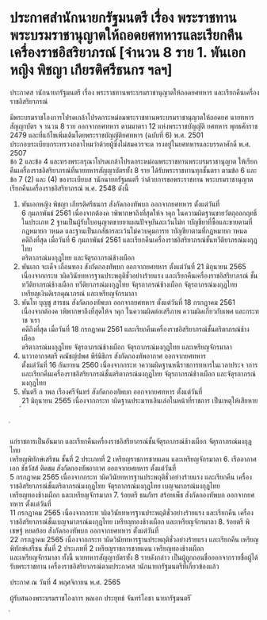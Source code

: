 
# ประกาศสำนักนายกรัฐมนตรี เรื่อง พระราชทานพระบรมราชานุญาตให้ถอดยศทหารและเรียกคืนเครื่องราชอิสริยาภรณ์ [จำนวน 8 ราย 1. พันเอกหญิง พิชญา เกียรติศรีธนกร ฯลฯ]
      
      

      
      

ประกาศส านักนายกรัฐมนตรี 
เรื่อง  พระราชทานพระบรมราชานุญาตให้ถอดยศทหาร 
และเรียกคืนเครื่องราชอิสริยาภรณ์ 
 
 
มีพระบรมราชโองการโปรดเกล้าโปรดกระหม่อมพระราชทานพระบรมราชานุญาตให้ถอดยศ
นายทหารสัญญาบัตร  จ านวน  8  ราย  ออกจากยศทหาร  ตามมาตรา  12  แห่งพระราชบัญญัติ 
ยศทหาร  พุทธศักราช  2479  และที่แก้ไขเพิ่มเติมโดยพระราชบัญญัติยศทหาร  (ฉบับที่  6)  พ.ศ.  2501   
ประกอบระเบียบกระทรวงกลาโหมว่าด้วยผู้ซึ่งไม่สมควรจะด ารงอยู่ในยศทหารและบรรดาศักดิ์  พ.ศ.  2507   
ข้อ  2  และข้อ  4  และทรงพระกรุณาโปรดเกล้าโปรดกระหม่อมพระราชทานพระบรมราชานุญาต 
ให้เรียกคืนเครื่องราชอิสริยาภรณ์ที่นายทหารสัญญาบัตรทั้ง  8  ราย  ได้รับพระราชทานทุกชั้นตรา 
ตามข้อ  6  และข้อ  7  (2)  และ  (4)  ของระเบียบส านักนายกรัฐมนตรี  ว่าด้วยการขอพระราชทาน 
พระบรมราชานุญาตเรียกคืนเครื่องราชอิสริยาภรณ์  พ.ศ.  2548  ดังนี้ 
1. พันเอกหญิง พิชญา  เกียรติศรีธนกร  สังกัดกองทัพบก  ออกจากยศทหาร  ตั้งแต่วันที่   
6  กุมภาพันธ์  2561  เนื่องจากต้องค าพิพากษาถึงที่สุดให้จ าคุก  ในความผิดฐานขายวัตถุออกฤทธิ์ 
ในประเภท  2  ฐานเป็นผู้รับใบอนุญาตขายยาแผนปัจจุบันละเว้นไม่ท าบัญชียาที่ซื้อและขายตามที่
กฎหมายก าหนด  และฐานเป็นเภสัชกรละเว้นไม่ควบคุมการท าบัญชียาตามที่กฎหมายก าหนด   
คดีถึงที่สุด  เมื่อวันที่  6  กุมภาพันธ์  2561  และเรียกคืนเครื่องราชอิสริยาภรณ์ชั้นทวีติยาภรณ์มงกุฎไทย   
ตริตาภรณ์มงกุฎไทย  และจัตุรถาภรณ์ช้างเผือก 
2. พันเอก จะเด็จ  เถื่อนทอง  สังกัดกองทัพบก  ออกจากยศทหาร  ตั้งแต่วันที่  21  มิถุนายน  2565   
เนื่องจากกระท าผิดวินัยทหารฐานประพฤติชั่วอย่างร้ายแรง  และเรียกคืนเครื่องราชอิสริยาภรณ์ 
ชั้นทวีติยาภรณ์ช้างเผือก  ทวีติยาภรณ์มงกุฎไทย  จัตุรถาภรณ์ช้างเผือก  จัตุรถาภรณ์มงกุฎไทย   
เหรียญเงินดิเรกคุณาภรณ์  และเหรียญจักรมาลา 
3. พันโท บุญชู  สารชน  สังกัดกองทัพบก  ออกจากยศทหาร  ตั้งแต่วันที่  18  กรกฎาคม  2561   
เนื่องจากต้องค าพิพากษาถึงที่สุดให้จ าคุก  ในความผิดต่อเสรีภาพ  ความผิดเกี่ยวกับเพศ  และกระท าช าเรา   
คดีถึงที่สุด  เมื่อวันที่  18  กรกฎาคม  2561  และเรียกคืนเครื่องราชอิสริยาภรณ์ชั้นตริตาภรณ์ช้างเผือก   
ตริตาภรณ์มงกุฎไทย  จัตุรถาภรณ์ช้างเผือก  จัตุรถาภรณ์มงกุฎไทย  และเหรียญจักรมาลา 
4. นาวาอากาศตรี คณัชญ์ปพศ  พีร์นิธิกร  สังกัดกองทัพอากาศ  ออกจากยศทหาร   
ตั้งแต่วันที่  16  กันยายน  2560  เนื่องจากกระท าความผิดฐานหนีราชการทหารในเวลาประจ าการ   
และเรียกคืนเครื่องราชอิสริยาภรณ์ชั้นตริตาภรณ์มงกุฎไทย  จัตุรถาภรณ์ช้างเผือก  และจัตุรถาภรณ์มงกุฎไทย 
5. พันตรี ก าพล  เรืองศรีจันทร์  สังกัดกองทัพบก  ออกจากยศทหาร  ตั้งแต่วันที่   
21  มิถุนายน  2565  เนื่องจากกระท าผิดฐานประมาทเลินเล่อในหน้าที่ราชการ  เป็นเหตุให้เสียหาย 
้
 
่
 

แก่ราชการเป็นอันมาก  และเรียกคืนเครื่องราชอิสริยาภรณ์ชั้นจัตุรถาภรณ์ช้างเผือก  จัตุรถาภรณ์มงกุฎไทย   
เหรียญพิทักษ์เสรีชน  ชั้นที่  2  ประเภทที่  2 เหรียญราชการชายแดน  และเหรียญจักรมาลา 
6. เรืออากาศเอก ชัชวัสส์  ติดชม  สังกัดกองทัพอากาศ  ออกจากยศทหาร  ตั้งแต่วันที่   
5  กรกฎาคม  2565  เนื่องจากกระท าผิดวินัยทหารฐานประพฤติชั่วอย่างร้ายแรง  และเรียกคืน
เครื่องราชอิสริยาภรณ์ชั้นตริตาภรณ์มงกุฎไทย  จัตุรถาภรณ์มงกุฎไทย  เบญจมาภรณ์มงกุฎไทย   
เหรียญทองช้างเผือก  และเหรียญจักรมาลา 
7. ร้อยตรี ธนภัทร  สร้อยเพ็ช  สังกัดกองทัพบก  ออกจากยศทหาร  ตั้งแต่วันที่   
11  กรกฎาคม  2565  เนื่องจากกระท าผิดวินัยทหารฐานประพฤติชั่วอย่างร้ายแรง  และเรียกคืน
เครื่องราชอิสริยาภรณ์ชั้นเบญจมาภรณ์มงกุฎไทย  เหรียญทองช้างเผือก  และเหรียญจักรมาลา 
8. ร้อยตรี พิเชษฐ์  หยดย้อย  สังกัดกองทัพบก  ออกจากยศทหาร  ตั้งแต่วันที่   
22  กรกฎาคม  2565  เนื่องจากกระท าผิดวินัยทหารฐานประพฤติชั่วอย่างร้ายแรง  และเรียกคืน
เหรียญพิทักษ์เสรีชน  ชั้นที่  2  ประเภทที่  2  เหรียญราชการชายแดน  เหรียญทองช้างเผือก   
และเหรียญจักรมาลา 
ทั้งนี้  นายทหารสัญญาบัตรทั้ง  8  รายดังกล่าว  เป็นผู้ถูกถอนชื่อออกจากรายชื่อผู้ได้รับพระราชทาน
เครื่องราชอิสริยาภรณ์ตามประกาศส านักนายกรัฐมนตรีที่เกี่ยวข้องแล้ว 
 
ประกาศ  ณ  วันที่  4  พฤศจิกายน  พ.ศ.  2565 
 
ผู้รับสนองพระบรมราชโองการ 
พลเอก ประยุทธ์  จันทร์โอชา 
นายกรัฐมนตรี 
้
 
่
 
